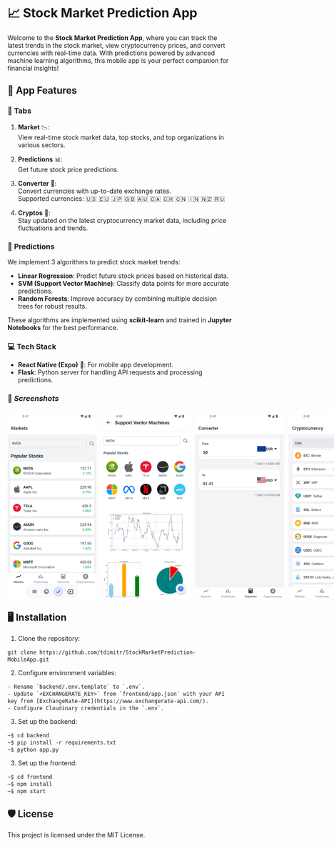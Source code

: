 # 📈 Stock Market Prediction App

Welcome to the **Stock Market Prediction App**, where you can track the latest trends in the stock market, view cryptocurrency prices, and convert currencies with real-time data. With predictions powered by advanced machine learning algorithms, this mobile app is your perfect companion for financial insights!

## 🚀 App Features

### 🌟 **Tabs**

1. **Market** 📉:  
   View real-time stock market data, top stocks, and top organizations in various sectors.

2. **Predictions** 📊:  
   Get future stock price predictions.

3. **Converter** 💱:  
   Convert currencies with up-to-date exchange rates.  
   Supported currencies: 🇺🇸 🇪🇺 🇯🇵 🇬🇧 🇦🇺 🇨🇦 🇨🇭 🇨🇳 🇮🇳 🇳🇿 🇷🇺

4. **Cryptos** 💎:  
   Stay updated on the latest cryptocurrency market data, including price fluctuations and trends.

### 🧠 **Predictions**

We implement 3 algorithms to predict stock market trends:

- **Linear Regression**: Predict future stock prices based on historical data.
- **SVM (Support Vector Machine)**: Classify data points for more accurate predictions.
- **Random Forests**: Improve accuracy by combining multiple decision trees for robust results.

These algorithms are implemented using **scikit-learn** and trained in **Jupyter Notebooks** for the best performance.

### 💻 **Tech Stack**

- **React Native (Expo)** 📱: For mobile app development.
- **Flask**: Python server for handling API requests and processing predictions.

### 📸 **_Screenshots_**

<div style="display: flex; justify-content: space-around; gap: 10px;">
  <img src="https://raw.githubusercontent.com/tdimitr/StockMarketPrediction-MobileApp/master/images/market1.png" width="200" />
  <img src="https://raw.githubusercontent.com/tdimitr/StockMarketPrediction-MobileApp/master/images/prediction4.png" width="200" />
  <img src="https://raw.githubusercontent.com/tdimitr/StockMarketPrediction-MobileApp/master/images/converter2.png" width="200" />
  <img src="https://raw.githubusercontent.com/tdimitr/StockMarketPrediction-MobileApp/master/images/cryptos1.png" width="200" />
</div>

## 🖥️ Installation

1. Clone the repository:

```
git clone https://github.com/tdimitr/StockMarketPrediction-MobileApp.git
```

2. Configure environment variables:

```
- Rename `backend/.env.template` to `.env`.
- Update `<EXCHANGERATE_KEY>` from `frontend/app.json` with your API key from [ExchangeRate-API](https://www.exchangerate-api.com/).
- Configure Cloudinary credentials in the `.env`.

```

3. Set up the backend:

```
~$ cd backend
~$ pip install -r requirements.txt
~$ python app.py
```

3. Set up the frontend:

```
~$ cd frontend
~$ npm install
~$ npm start
```

## 🛡️ License

This project is licensed under the MIT License.
